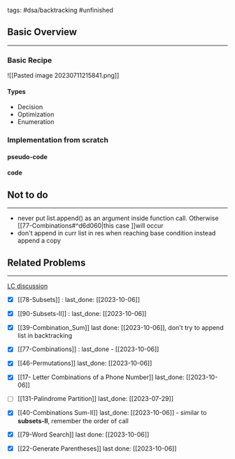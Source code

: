 tags: #dsa/backtracking #unfinished 


## Basic Overview
---
### Basic Recipe
![[Pasted image 20230711215841.png]]

#### Types
- Decision
- Optimization
- Enumeration

### Implementation from scratch
#### pseudo-code
#### code
## Not to do
---
- never put list.append() as an argument inside function call. Otherwise [[77-Combinations#^d6d060|this case ]]will occur
- don't append in curr list in res when reaching base condition instead append a copy 

## Related Problems
---
[LC discussion](https://leetcode.com/problems/permutations/solutions/18239/A-general-approach-to-backtracking-questions-in-Java-(Subsets-Permutations-Combination-Sum-Palindrome-Partioning)/)

- [x] [[78-Subsets]] : last_done: [[2023-10-06]]
- [x] [[90-Subsets-II]] : last_done: [[2023-10-06]]
- [x] [[39-Combination_Sum]] last done: [[2023-10-06]], don't try to append list in backtracking
- [x] [[77-Combinations]] : last_done - [[2023-10-06]]
- [x] [[46-Permutations]] last_done: [[2023-10-06]]
- [x] [[17- Letter Combinations of a Phone Number]] last_done: [[2023-10-06]]
- [ ] [[131-Palindrome Partition]] last_done: [[2023-07-29]]
- [x] [[40-Combinations Sum-II]] last_done: [[2023-10-06]] - similar to **subsets-II**, remember the order of call
- [x] [[79-Word Search]] last done: [[2023-10-06]]
- [x] [[22-Generate Parentheses]] last done: [[2023-10-06]]


